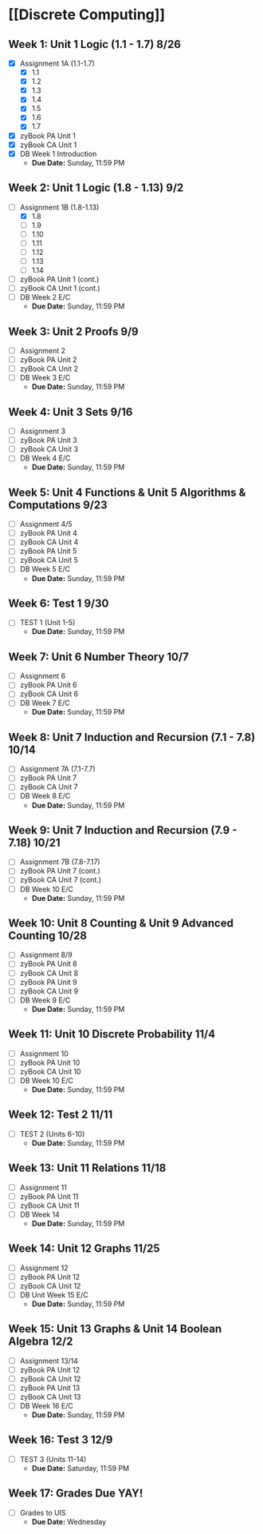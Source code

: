 # [[Discrete Computing]]
## Week 1: Unit 1 Logic (1.1 - 1.7) 8/26
- [x] Assignment 1A (1.1-1.7)
	- [x] 1.1
	- [x] 1.2
	- [x] 1.3
	- [x] 1.4
	- [x] 1.5
	- [x] 1.6
	- [x] 1.7
- [x] zyBook PA Unit 1
- [x] zyBook CA Unit 1
- [x] DB Week 1 Introduction
  - **Due Date:** Sunday, 11:59 PM

## Week 2: Unit 1 Logic (1.8 - 1.13) 9/2
- [ ] Assignment 1B (1.8-1.13)
	- [x] 1.8
	- [ ] 1.9
	- [ ] 1.10
	- [ ] 1.11
	- [ ] 1.12
	- [ ] 1.13
	- [ ] 1.14
- [ ] zyBook PA Unit 1 (cont.)
- [ ] zyBook CA Unit 1 (cont.)
- [ ] DB Week 2 E/C
  - **Due Date:** Sunday, 11:59 PM

## Week 3: Unit 2 Proofs 9/9
- [ ] Assignment 2
- [ ] zyBook PA Unit 2
- [ ] zyBook CA Unit 2
- [ ] DB Week 3 E/C
  - **Due Date:** Sunday, 11:59 PM

## Week 4: Unit 3 Sets 9/16
- [ ] Assignment 3
- [ ] zyBook PA Unit 3
- [ ] zyBook CA Unit 3
- [ ] DB Week 4 E/C
  - **Due Date:** Sunday, 11:59 PM

## Week 5: Unit 4 Functions & Unit 5 Algorithms & Computations 9/23
- [ ] Assignment 4/5
- [ ] zyBook PA Unit 4
- [ ] zyBook CA Unit 4
- [ ] zyBook PA Unit 5
- [ ] zyBook CA Unit 5
- [ ] DB Week 5 E/C
  - **Due Date:** Sunday, 11:59 PM

## Week 6: Test 1 9/30
- [ ] TEST 1 (Unit 1-5)
  - **Due Date:** Sunday, 11:59 PM

## Week 7: Unit 6 Number Theory 10/7
- [ ] Assignment 6
- [ ] zyBook PA Unit 6
- [ ] zyBook CA Unit 6
- [ ] DB Week 7 E/C
  - **Due Date:** Sunday, 11:59 PM

## Week 8: Unit 7 Induction and Recursion (7.1 - 7.8) 10/14
- [ ] Assignment 7A (7.1-7.7)
- [ ] zyBook PA Unit 7
- [ ] zyBook CA Unit 7
- [ ] DB Week 8 E/C
  - **Due Date:** Sunday, 11:59 PM

## Week 9: Unit 7 Induction and Recursion (7.9 - 7.18) 10/21
- [ ] Assignment 7B (7.8-7.17)
- [ ] zyBook PA Unit 7 (cont.)
- [ ] zyBook CA Unit 7 (cont.)
- [ ] DB Week 10 E/C
  - **Due Date:** Sunday, 11:59 PM

## Week 10: Unit 8 Counting & Unit 9 Advanced Counting 10/28
- [ ] Assignment 8/9
- [ ] zyBook PA Unit 8
- [ ] zyBook CA Unit 8
- [ ] zyBook PA Unit 9
- [ ] zyBook CA Unit 9
- [ ] DB Week 9 E/C
  - **Due Date:** Sunday, 11:59 PM

## Week 11: Unit 10 Discrete Probability 11/4
- [ ] Assignment 10
- [ ] zyBook PA Unit 10
- [ ] zyBook CA Unit 10
- [ ] DB Week 10 E/C
  - **Due Date:** Sunday, 11:59 PM

## Week 12: Test 2 11/11
- [ ] TEST 2 (Units 6-10)
  - **Due Date:** Sunday, 11:59 PM

## Week 13: Unit 11 Relations 11/18
- [ ] Assignment 11
- [ ] zyBook PA Unit 11
- [ ] zyBook CA Unit 11
- [ ] DB Week 14
  - **Due Date:** Sunday, 11:59 PM

## Week 14: Unit 12 Graphs 11/25
- [ ] Assignment 12
- [ ] zyBook PA Unit 12
- [ ] zyBook CA Unit 12
- [ ] DB Unit Week 15 E/C
  - **Due Date:** Sunday, 11:59 PM

## Week 15: Unit 13 Graphs & Unit 14 Boolean Algebra 12/2
- [ ] Assignment 13/14
- [ ] zyBook PA Unit 12
- [ ] zyBook CA Unit 12
- [ ] zyBook PA Unit 13
- [ ] zyBook CA Unit 13
- [ ] DB Week 16 E/C
  - **Due Date:** Sunday, 11:59 PM

## Week 16: Test 3 12/9
- [ ] TEST 3 (Units 11-14)
  - **Due Date:** Saturday, 11:59 PM

## Week 17: Grades Due YAY!
- [ ] Grades to UIS
  - **Due Date:** Wednesday
